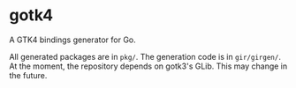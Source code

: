 # gotk4

A GTK4 bindings generator for Go.

All generated packages are in `pkg/`. The generation code is in `gir/girgen/`.
At the moment, the repository depends on gotk3's GLib. This may change in the
future.
